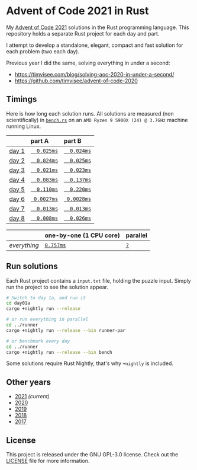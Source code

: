 # Advent of Code 2021 in Rust

My [Advent of Code 2021][aoc-2021] solutions in the Rust programming language.
This repository holds a separate Rust project for each day and part.

I attempt to develop a standalone, elegant, compact and fast solution for each
problem (two each day).

Previous year I did the same, solving everything in under a second:

- https://timvisee.com/blog/solving-aoc-2020-in-under-a-second/
- https://github.com/timvisee/advent-of-code-2020

## Timings

Here is how long each solution runs. All solutions are measured (non
scientifically) in [`bench.rs`](./runner/src/bin/bench.rs) on an
`AMD Ryzen 9 5900X (24) @ 3.7GHz` machine running Linux.

|                                                | part A                              | part B                              |
|:-----------------------------------------------|:------------------------------------|:------------------------------------|
| [day 1](https://adventofcode.com/2021/day/1)   | [`  0.025ms`](./day01a/src/main.rs) | [`  0.024ms`](./day01b/src/main.rs) |
| [day 2](https://adventofcode.com/2021/day/2)   | [`  0.024ms`](./day02a/src/main.rs) | [`  0.025ms`](./day02b/src/main.rs) |
| [day 3](https://adventofcode.com/2021/day/3)   | [`  0.021ms`](./day03a/src/main.rs) | [`  0.023ms`](./day03b/src/main.rs) |
| [day 4](https://adventofcode.com/2021/day/4)   | [`  0.083ms`](./day04a/src/main.rs) | [`  0.137ms`](./day04b/src/main.rs) |
| [day 5](https://adventofcode.com/2021/day/5)   | [`  0.110ms`](./day05a/src/main.rs) | [`  0.220ms`](./day05b/src/main.rs) |
| [day 6](https://adventofcode.com/2021/day/6)   | [` 0.0027ms`](./day06a/src/main.rs) | [` 0.0028ms`](./day06b/src/main.rs) |
| [day 7](https://adventofcode.com/2021/day/7)   | [`  0.013ms`](./day07a/src/main.rs) | [`  0.013ms`](./day07b/src/main.rs) |
| [day 8](https://adventofcode.com/2021/day/8)   | [`  0.008ms`](./day08a/src/main.rs) | [`  0.026ms`](./day08b/src/main.rs) |

|              | one-by-one (1 CPU core)                 | parallel                               |
|:-------------|:----------------------------------------|:---------------------------------------|
| _everything_ | [`0.757ms`](./runner/src/bin/runner.rs) | [`?`](./runner/src/bin/runner-par.rs)  |

## Run solutions

Each Rust project contains a `input.txt` file, holding the puzzle input. Simply
run the project to see the solution appear.

```bash
# Switch to day 1a, and run it
cd day01a
cargo +nightly run --release

# or run everything in parallel
cd ../runner
cargo +nightly run --release --bin runner-par

# or benchmark every day
cd ../runner
cargo +nightly run --release --bin bench
```

Some solutions require Rust Nightly, that's why `+nightly` is included.

## Other years

- [2021](https://github.com/timvisee/advent-of-code-2021) _(current)_
- [2020](https://github.com/timvisee/advent-of-code-2020)
- [2019](https://github.com/timvisee/advent-of-code-2019)
- [2018](https://github.com/timvisee/advent-of-code-2018)
- [2017](https://github.com/timvisee/advent-of-code-2017)

## License

This project is released under the GNU GPL-3.0 license.
Check out the [LICENSE](LICENSE) file for more information.

[aoc-2021]: https://adventofcode.com/2021

